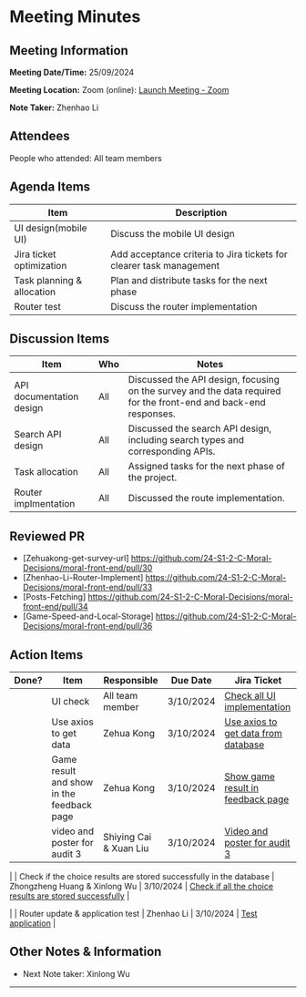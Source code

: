 # Meeting Minutes

## Meeting Information

**Meeting Date/Time:** 25/09/2024

**Meeting Location:** Zoom (online): [Launch Meeting - Zoom](https://anu.zoom.us/j/82320892529?pwd=r1sFRKhalHhXKuCi4eFE72RrBUwuor.1)

**Note Taker:** Zhenhao Li

## Attendees

People who attended: All team members

## Agenda Items

| Item                       | Description                                                         |
| -------------------------- | ------------------------------------------------------------------- |
| UI design(mobile UI)       | Discuss the mobile UI design                                        |
| Jira ticket optimization   | Add acceptance criteria to Jira tickets for clearer task management |
| Task planning & allocation | Plan and distribute tasks for the next phase                        |
| Router test                | Discuss the router implementation                                   |

## Discussion Items

| Item                                      | Who | Notes                                                                                                            |
| ----------------------------------------- | --- | ---------------------------------------------------------------------------------------------------------------- |
| API documentation design                  | All | Discussed the API design, focusing on the survey and the data required for the front-end and back-end responses. |
| Search API design                         | All | Discussed the search API design, including search types and corresponding APIs.                                  |
| Task allocation                           | All | Assigned tasks for the next phase of the project.                                                                |
| Router implmentation                      | All | Discussed the route implementation.                                                                              |


## Reviewed PR

- [Zehuakong-get-survey-url] https://github.com/24-S1-2-C-Moral-Decisions/moral-front-end/pull/30
- [Zhenhao-Li-Router-Implement] https://github.com/24-S1-2-C-Moral-Decisions/moral-front-end/pull/33
- [Posts-Fetching] https://github.com/24-S1-2-C-Moral-Decisions/moral-front-end/pull/34
- [Game-Speed-and-Local-Storage] https://github.com/24-S1-2-C-Moral-Decisions/moral-front-end/pull/36

## Action Items

| Done? | Item                                                                                    | Responsible            | Due Date   | Jira Ticket                                                                                    |
| ----- | --------------------------------------------------------------------------------------- | ---------------------- | ---------- | ---------------------------------------------------------------------------------------------- |
|    | UI check                                                 | All team member  | 3/10/2024 |          [Check all UI implementation](https://moral-decisions.atlassian.net/browse/SCRUM-169)                                                                                     |
|    | Use axios to get data                                                         | Zehua Kong             | 3/10/2024 |            [Use axios to get data from database]( https://moral-decisions.atlassian.net/browse/SCRUM-170 )                                                                                  |
|    | Game result and show in the feedback page                                  | Zehua Kong      | 3/10/2024 |     [Show game result in feedback page]( https://moral-decisions.atlassian.net/browse/SCRUM-171 )                                                                                         |
|    | video and poster for audit 3 | Shiying Cai & Xuan Liu | 3/10/2024 | [Video and poster for audit 3]( https://moral-decisions.atlassian.net/browse/SCRUM-83) |

|    | Check if the choice results are stored successfully in the database  | Zhongzheng Huang  & Xinlong Wu  | 3/10/2024 | [Check if all the choice results are stored successfully](https://moral-decisions.atlassian.net/browse/SCRUM-172) |

|    | Router update & application test | Zhenhao Li |  3/10/2024 | [Test application]( https://moral-decisions.atlassian.net/browse/SCRUM-173) |
## Other Notes & Information

- Next Note taker: Xinlong Wu

---
